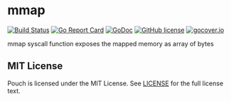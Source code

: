 # mmap

[![Build Status](https://travis-ci.org/wzshiming/mmap.svg?branch=master)](https://travis-ci.org/wzshiming/mmap)
[![Go Report Card](https://goreportcard.com/badge/github.com/wzshiming/mmap)](https://goreportcard.com/report/github.com/wzshiming/mmap)
[![GoDoc](https://godoc.org/github.com/wzshiming/mmap?status.svg)](https://godoc.org/github.com/wzshiming/mmap)
[![GitHub license](https://img.shields.io/github/license/wzshiming/mmap.svg)](https://github.com/wzshiming/mmap/blob/master/LICENSE)
[![gocover.io](https://gocover.io/_badge/github.com/wzshiming/mmap)](https://gocover.io/github.com/wzshiming/mmap)

mmap syscall function exposes the mapped memory as array of bytes

## MIT License

Pouch is licensed under the MIT License. See [LICENSE](https://github.com/wzshiming/mmap/blob/master/LICENSE) for the full license text.
